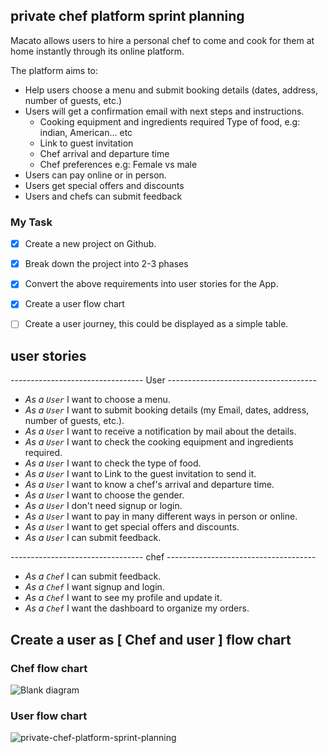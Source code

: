 ## private chef platform sprint planning

Macato allows users to hire a personal chef to come and cook for them at home instantly through its online platform.


The platform aims to: 
 - Help users choose a menu and submit booking details (dates, address, number of guests, etc.) 
 - Users will get a confirmation email with next steps and instructions. 
    - Cooking equipment and ingredients required Type of food, e.g: indian, American… etc 
    - Link to guest invitation
    - Chef arrival and departure time
    - Chef preferences e.g: Female vs male
 - Users can pay online or in person.
 - Users get special offers and discounts 
 - Users and chefs can submit feedback



### My Task
- [x]  Create a new project on Github.
- [x] Break down the project into 2-3 phases
- [x]  Convert the above requirements into user stories for the App.
- [x] Create a user flow chart
- [ ]  Create a user journey, this could be displayed as a simple table.


## user stories

---------------------------------  User ------------------------------------- 
- _As a ` User `_  I want to choose a menu.
- _As a ` User `_  I want to submit booking details (my Email, dates, address, number of guests, etc.).
- _As a ` User `_  I want to receive a notification by mail about the details.
- _As a ` User `_  I want to check the cooking equipment and ingredients required.
- _As a ` User `_  I want to check the type of food.
- _As a ` User `_  I want to Link to the guest invitation to send it.
- _As a ` User `_  I want to know a chef's arrival and departure time.
- _As a ` User `_  I want to choose the gender.
- _As a ` User `_  I don't need signup or login.
- _As a ` User `_  I want to pay in many different ways in person or online.
- _As a ` User `_  I want to get special offers and discounts.
- _As a ` User `_  I can submit feedback.

---------------------------------  chef  ------------------------------------- 
- _As a ` Chef `_  I can submit feedback.
- _As a ` Chef `_  I want signup and login.
- _As a ` Chef `_  I want to see my profile and update it.
- _As a ` Chef `_  I want the dashboard to organize my orders.


## Create a user as [ Chef and user ] flow chart

### Chef flow chart

![Blank diagram](https://user-images.githubusercontent.com/38624002/169539048-c9a87d76-5a4b-49db-ae64-715cb6444904.jpeg)

### User flow chart
![private-chef-platform-sprint-planning](https://user-images.githubusercontent.com/38624002/169544220-e70914ac-cbb1-42c9-805a-b88bb583473d.jpeg)


